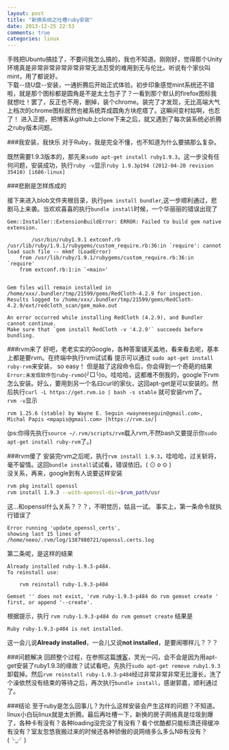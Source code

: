 ```yaml
---
layout: post
title: "新换系统之吐槽ruby安装"
date: 2013-12-25 22:53
comments: true
categories: linux
---
```


手贱把Ubuntu搞挂了，不要问我怎么搞的，我也不知道。刚刚好，觉得那个Unity环境真是非常非常非常非常非常无法忍受的难用到无与伦比。听说有个家伙叫mint，用了都说好。  
下载--烧U盘--安装，一通折腾后开始正式体验。初步印象感觉mint系统还不错啦，就是那个图标都是圆角是不是太土包子了？一看到那个默认的firefox图标我就想吐！罢了，反正也不用，删掉，装个chrome。装完了才发现，无比高端大气上档次的chrome图标居然也被系统弄成圆角方块疙瘩了。这瞬间变村姑啊，也忍了！
进入正题，把博客从github上clone下来之后，就又遇到了每次装系统必折腾之ruby版本问题。
<!--more-->

###我安装，我快乐
对于Ruby，我是完全不懂，也不知道为什么要搞那么复杂。

既然需要1.9.3版本的，那先来`sudo apt-get install ruby1.9.3`，这一步没有任何问题，安装成功，执行`ruby -v`显示`ruby 1.9.3p194 (2012-04-20 revision 35410) [i686-linux]`

###悲剧是怎样炼成的

接下来进入blob文件夹根目录，执行`gem install bundler`,这一步顺利通过，悲剧马上来袭。当欢欢喜喜的执行`bundle install`时候，一个华丽丽的错误出现了  

	Gem::Installer::ExtensionBuildError: ERROR: Failed to build gem native extension.

	        /usr/bin/ruby1.9.1 extconf.rb 
	/usr/lib/ruby/1.9.1/rubygems/custom_require.rb:36:in `require': cannot load such file -- mkmf (LoadError)
		from /usr/lib/ruby/1.9.1/rubygems/custom_require.rb:36:in `require'
		from extconf.rb:1:in `<main>'


	Gem files will remain installed in /home/xxx/.bundler/tmp/21599/gems/RedCloth-4.2.9 for inspection.
	Results logged to /home/xxx/.bundler/tmp/21599/gems/RedCloth-4.2.9/ext/redcloth_scan/gem_make.out

	An error occurred while installing RedCloth (4.2.9), and Bundler cannot continue.
	Make sure that `gem install RedCloth -v '4.2.9'` succeeds before bundling.

###rvm来了
好吧，老老实实的Google，各种答案铺天盖地，看来看去呢，基本上都是要rvm。在终端中执行rvm试试看
提示可以通过 `sudo apt-get install ruby-rvm`来安装， so easy！ 但是敲了这段命令后，你会得到一个奇葩的结果`Error:未发现软件包ruby-rvm`o(╯□╰)o。哇哈哈，这都难不倒我的，google下rvm怎么安装。好么，要用到另一个名曰curl的家伙，这回apt-get是可以安装的。然后执行`curl -L https://get.rvm.io | bash -s stable` 就可安装rvm了。  
`rvm -v`显示

	rvm 1.25.6 (stable) by Wayne E. Seguin <wayneeseguin@gmail.com>, Michal Papis <mpapis@gmail.com> [https://rvm.io/]

(ps:你得先执行`source ~/.rvm/scripts/rvm`载入rvm,不然bash又要提示你`sudo apt-get install ruby-rvm`了。)

###rvm傻了
安装完rvm之后呢，执行`rvm install 1.9.3`，哇哈哈，过关斩将，毫不留情。这回`bundle install`试试看，错误依旧。( ⊙ o ⊙ )  
没关系，再来，google到有人说要这样安装
```bash sample code
rvm pkg install openssl
rvm install 1.9.3 --with-openssl-dir=$rvm_path/usr
```
这...和openssl什么关系？？？，不明觉历，姑且一试。
事实上，第一条命令就执行错误了

	Error running 'update_openssl_certs',
	showing last 15 lines of /home/neeo/.rvm/log/1387980721/openssl.certs.log

第二条呢，是这样的结果

	Already installed ruby-1.9.3-p484.
	To reinstall use:

	    rvm reinstall ruby-1.9.3-p484

	Gemset '' does not exist, 'rvm ruby-1.9.3-p484 do rvm gemset create ' first, or append '--create'.

根据提示，执行 `rvm ruby-1.9.3-p484 do rvm gemset create`
结果是

	Ruby ruby-1.9.3-p484 is not installed.

这一会儿说**Already installed**，一会儿又说**not installed**，是要闹哪样儿？？？

###问题解决
回顾整个过程，在参照这篇[博客](http://ruby-china.org/wiki/install_ruby_guide)，灵光一闪，会不会是因为用apt-get安装了ruby1.9.3的缘故？试试看吧，先执行`sudo apt-get remove ruby1.9.3`卸载掉。然后`rvm reinstall ruby-1.9.3-p484`经过非常非常非常无比漫长，洗了个澡依然没有结束的等待之后，再次执行`bundle install`，感谢郭嘉，顺利通过了。

###结论
至于ruby是怎么回事儿？为什么这样安装会产生这样的问题？不知道。linux小白玩linux就是太折腾。最后再吐槽一下，新换的房子网络真是垃圾到爆了，各种卡有没有？各种loading没完没了有没有？看个优酷都只能标清还得缓冲有没有？室友忽悠我搬过来的时候还各种骄傲的说网络多么多么NB有没有？(╰_╯)
